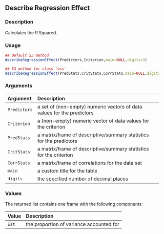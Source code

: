 ## Describe Regression Effect

### Description

Calculates the R Squared.

### Usage

```r
## Default S3 method
describeRegressionEffect(Predictors,Criterion,main=NULL,digits=3)

## S3 method for class 'wss'
describeRegressionEffect(PredStats,CritStats,CorrStats,main=NULL,digits=3)
```

### Arguments

Argument | Description
:-- | :--
```Predictors``` | a set of (non-empty) numeric vectors of data values for the predictors
```Criterion``` | a (non-empty) numeric vector of data values for the criterion
```PredStats``` | a matrix/frame of descriptive/summary statistics for the predictors
```CritStats``` | a matrix/frame of descriptive/summary statistics for the criterion
```CorrStats``` | a matrix/frame of correlations for the data set
```main``` | a custom title for the table
```digits``` | the specified number of decimal places

### Values

The returned list contains one frame with the following components:

Value | Description
:-- | :--
```Est``` | the proportion of variance accounted for
